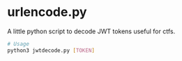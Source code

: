 # urlencode.py

A little python script to decode JWT tokens useful for ctfs.

```bash
# Usage
python3 jwtdecode.py [TOKEN]
```
